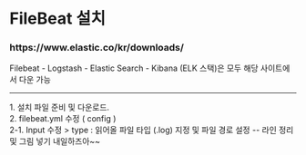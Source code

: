 <h1> FileBeat 설치 </h1>
<h3> https://www.elastic.co/kr/downloads/ </h3>
Filebeat - Logstash - Elastic Search - Kibana (ELK 스택)은 모두 해당 사이트에서 다운 가능
<hr/>
1. 설치 파일 준비 및 다운로드.<br/>
2. filebeat.yml 수정 ( config )<br/>
2-1. Input 수정
> type : 읽어올 파일 타입 (.log) 지정 및 파일 경로 설정
-- 라인 정리 및 그림 넣기 내일하즈아~~
